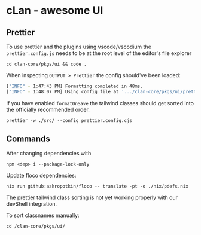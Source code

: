# cLan - awesome UI

## Prettier

To use prettier and the plugins using vscode/vscodium the `prettier.config.js` needs to be at the root level of the editor's file explorer

`cd clan-core/pkgs/ui && code .`

When inspecting `OUTPUT > Prettier` the config should've been loaded:

```sh
["INFO" - 1:47:43 PM] Formatting completed in 48ms.
["INFO" - 1:48:07 PM] Using config file at '.../clan-core/pkgs/ui/prettier.config.cjs'
```

If you have enabled `formatOnSave` the tailwind classes should get sorted into the officially recommended order.

`prettier -w ./src/ --config prettier.config.cjs`

## Commands

After changing dependencies with

`npm <dep> i --package-lock-only`

Update floco dependencies:

`nix run github:aakropotkin/floco -- translate -pt -o ./nix/pdefs.nix`


The prettier tailwind class sorting is not yet working properly with our devShell integration.

To sort classnames manually:

`cd /clan-core/pkgs/ui/`

